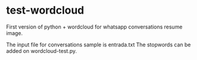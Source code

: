 # test-wordcloud
First version of python + wordcloud for whatsapp conversations resume image.

The input file for conversations sample is entrada.txt
The stopwords can be added on wordcloud-test.py.

